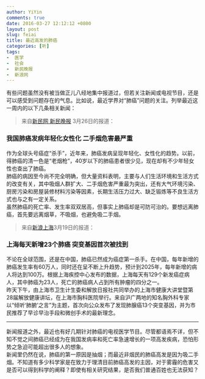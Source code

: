 ```yaml
---
author: YiYin
comments: true
date: 2016-03-27 12:12:12 +0800
layout: post
slug: feiai
title: 最近高发的肺癌
categories: [听]
tags:
-  医学
-  社会
-  新民晚报
-  新浪网
---
```

<div class="readreview">
有些问题虽然没有被当做正儿八经地集中报道过，但若关注新闻或电视节目，还是可以感受到问题存在的气息。比如说，最近学界对“肺癌”问题的关注。列举最近这一周内的以下几条相关新闻：
</div>

<div class="quote"> <blockquote>
    	来自<a href="http://shanghai.xinmin.cn/msrx/2016/03/26/29731155.html">新民网 新民晚报</a> 3月26日的报道：
    </blockquote>
</div>

### 我国肺癌发病年轻化女性化 二手烟危害最严重

作为全球头号癌症“杀手”，近年来，肺癌发病呈现年轻化、女性化的趋势。以前，得肺癌的清一色是“老烟枪”，40岁以下的肺癌患者很少见，现在却有不少年轻女性也查出了肺癌。   
肺癌的病因至今尚不完全明确，但大量资料表明，主要与人们生活环境和生活方式的改变有关，其中吸烟人群扩大、二手烟危害严重最为突出，还有大气环境污染、厨房污染和房屋装修材料污染等因素，长期生活压力过大、缺乏锻炼等不良生活方式也与之有一定关系。   
虽然肺癌的死亡率、发生率双双居高，但事实上肺癌却是可防可治的。要想远离肺癌，首先要远离烟草，不吸烟，也避免吸二手烟。

<div class="quote"> <blockquote>
    	来自<a href="http://sh.sina.com.cn/news/k/2016-03-19/detail-ifxqnskh0984412.shtml?from=sh_ydph">新浪上海</a>3月19日的报道：
    </blockquote>
</div>

### 上海每天新增23个肺癌 突变基因首次被找到

不论在全球范围，还是在中国，肺癌已然成为癌症第一杀手。在中国，每年新增的肺癌发生率有60万人，同时还在呈不断上升趋势，预计到2025年，每年新增的病人将达到100万。根据上海疾控中心发布的数据，上海每天有129个新发癌症病人，其中肺癌为23人，死亡的肺癌病人占到所有肿瘤的四分之一。     
昨天下午，由上海市卫生计生委和解放日报社共同举办的上海市健康大讲堂暨第28届解放健康讲坛，在上海市胸科医院举行。来自沪广两地的知名胸外科专家以“倾听‘肺腑’之言”为主题，首次向公众发布了发现肺腺癌13个突变基因，并为市民推荐了早诊早治手段和微创手术的最新理念。

<hr/>
<div class="commentsonquote">
<div class="yiyin">
新闻报道之外，最近也有好几期针对肺癌的电视医学节目。尽管都语焉不详，但不知不觉之间肺癌已经成为在我国发病率和死亡率急速增长的一项高发疾病，恐怕形势之急迫可能超出很多人的想象。<br/>   
新闻里仍然在说，肺癌的第一原因是抽烟；而最近非烟民的肺癌高发是因为吸二手烟。不知道有多少科学家是在致力于理清目前肺癌高发的主因，对于雾霾的危害又是否可以得到科学的阐释？即使有相关研究结果，是否我们普通百姓也无法获知？
</div>
</div>

